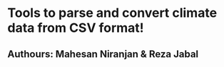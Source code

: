 # Tools to parse and convert climate data from CSV format!
## Authours: Mahesan Niranjan & Reza Jabal
